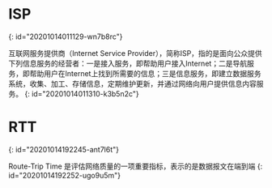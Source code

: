 # ISP
{: id="20201014011129-wn7b8rc"}

互联网服务提供商（Internet Service Provider），简称ISP，指的是面向公众提供下列信息服务的经营者：一是接入服务，即帮助用户接入Internet；二是导航服务，即帮助用户在Internet上找到所需要的信息；三是信息服务，即建立数据服务系统，收集、加工、存储信息，定期维护更新，并通过网络向用户提供信息内容服务。
{: id="20201014011310-k3b5n2c"}

# RTT
{: id="20201014192245-ant7l6t"}

Route-Trip Time 是评估网络质量的一项重要指标，表示的是数据报文在端到端
{: id="20201014192252-ugo9u5m"}
